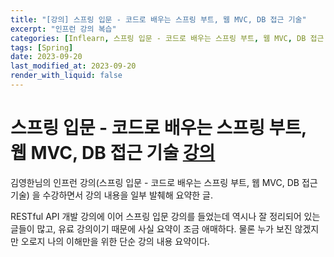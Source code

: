 ```yaml
---
title: "[강의] 스프링 입문 - 코드로 배우는 스프링 부트, 웹 MVC, DB 접근 기술"
excerpt: "인프런 강의 복습"
categories: [Inflearn, 스프링 입문 - 코드로 배우는 스프링 부트, 웹 MVC, DB 접근 기술]
tags: [Spring]
date: 2023-09-20
last_modified_at: 2023-09-20
render_with_liquid: false
---
```


# 스프링 입문 - 코드로 배우는 스프링 부트, 웹 MVC, DB 접근 기술 [강의](https://www.inflearn.com/course/%EC%8A%A4%ED%94%84%EB%A7%81-%EC%9E%85%EB%AC%B8-%EC%8A%A4%ED%94%84%EB%A7%81%EB%B6%80%ED%8A%B8/dashboard) 

김영한님의 인프런 강의(스프링 입문 - 코드로 배우는 스프링 부트, 웹 MVC, DB 접근 기술) 을 수강하면서 강의 내용을 일부 발췌해 요약한 글.

RESTful API 개발 강의에 이어 스프링 입문 강의를 들었는데 역시나 잘 정리되어 있는 글들이 많고, 유료 강의이기 때문에 사실 요약이 조금 애매하다. 물론 누가 보진 않겠지만 오로지 나의 이해만을 위한 단순 강의 내용 요약이다.

